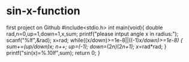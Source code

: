 # sin-x-function
first project on Github
#include<stdio.h>
int main(void){
	double rad,n=0,up=1,down=1,x,sum;
	printf("please intput angle x in radius:");
	scanf("%lf",&rad);
	x=rad;
	while((x/down)>=1e-8||((-1)*x/down)>=1e-8)
	{
		sum+=(up/down)*x;
		n++;
		up*=(-1);
		down*=(2*n)*(2*n+1);
		x*=rad*rad;
	}
	printf("sin(x)=%.10lf",sum);
	return 0;
}
